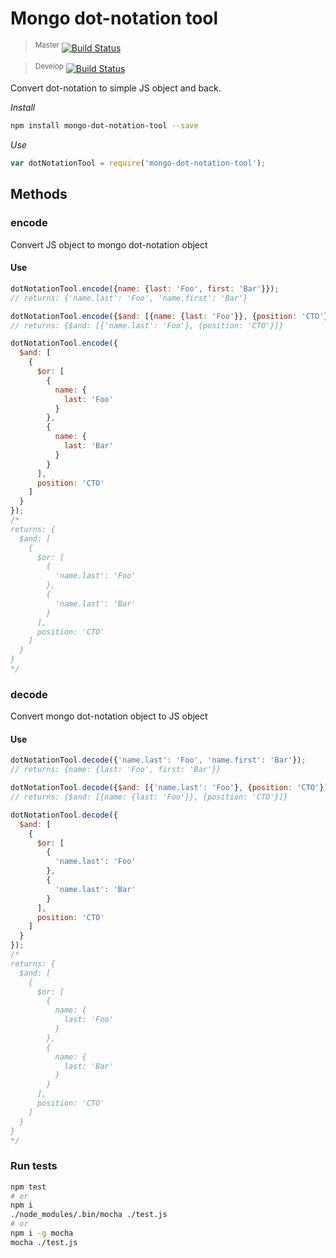 # Mongo dot-notation tool
> <sup>Master</sup> [![Build Status](https://travis-ci.org/aggregion/mongo-dot-notation-tool.svg?branch=master)](https://travis-ci.org/aggregion/mongo-dot-notation-tool)

> <sup>Develop</sup> [![Build Status](https://travis-ci.org/aggregion/mongo-dot-notation-tool.svg?branch=develop)](https://travis-ci.org/aggregion/mongo-dot-notation-tool)

Convert dot-notation to simple JS object and back.

_Install_
```bash
npm install mongo-dot-notation-tool --save
```

_Use_
```javascript
var dotNotationTool = require('mongo-dot-notation-tool');
```

## Methods
### encode
Convert JS object to mongo dot-notation object
#### Use
```javascript
dotNotationTool.encode({name: {last: 'Foo', first: 'Bar'}});
// returns: {'name.last': 'Foo', 'name.first': 'Bar'}

dotNotationTool.encode({$and: [{name: {last: 'Foo'}}, {position: 'CTO'}]});
// returns: {$and: [{'name.last': 'Foo'}, {position: 'CTO'}]}

dotNotationTool.encode({
  $and: [
    {
      $or: [
        {
          name: {
            last: 'Foo'
          }
        },
        {
          name: {
            last: 'Bar'
          }
        }
      ],
      position: 'CTO'
    ]
  }
});
/*
returns: {
  $and: [
    {
      $or: [
        {
          'name.last': 'Foo'
        },
        {
          'name.last': 'Bar'
        }
      ],
      position: 'CTO'
    ]
  }
}
*/
```

### decode
Convert mongo dot-notation object to JS object
#### Use
```javascript
dotNotationTool.decode({'name.last': 'Foo', 'name.first': 'Bar'});
// returns: {name: {last: 'Foo', first: 'Bar'}}

dotNotationTool.decode({$and: [{'name.last': 'Foo'}, {position: 'CTO'}]});
// returns: {$and: [{name: {last: 'Foo'}}, {position: 'CTO'}]}

dotNotationTool.decode({
  $and: [
    {
      $or: [
        {
          'name.last': 'Foo'
        },
        {
          'name.last': 'Bar'
        }
      ],
      position: 'CTO'
    ]
  }
});
/*
returns: {
  $and: [
    {
      $or: [
        {
          name: {
            last: 'Foo'
          }
        },
        {
          name: {
            last: 'Bar'
          }
        }
      ],
      position: 'CTO'
    ]
  }
}
*/
```

### Run tests
```bash
npm test
# or
npm i
./node_modules/.bin/mocha ./test.js
# or
npm i -g mocha
mocha ./test.js
```
